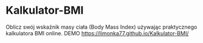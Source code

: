 # Kalkulator-BMI
Oblicz swój wskaźnik masy ciała (Body Mass Index) używając praktycznego kalkulatora BMI online. 
DEMO https://limonka77.github.io/Kalkulator-BMI/
